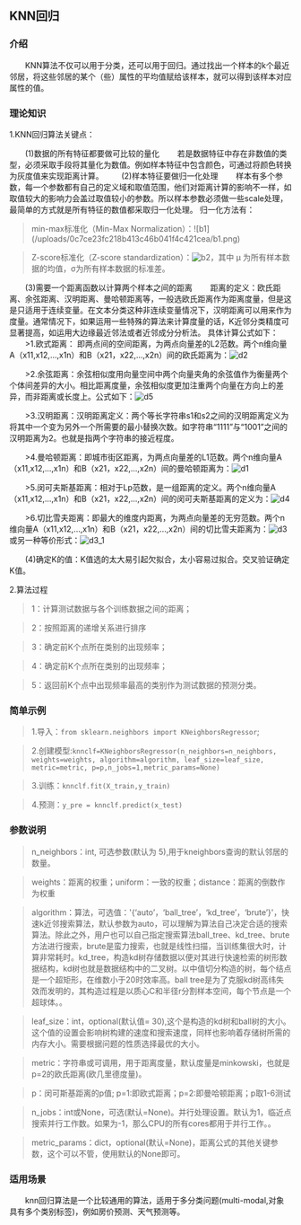 <h2>KNN回归</h2>

<h3>介绍</h3>

　　KNN算法不仅可以用于分类，还可以用于回归。通过找出一个样本的k个最近邻居，将这些邻居的某个（些）属性的平均值赋给该样本，就可以得到该样本对应属性的值。

<h3>理论知识</h3>

1.KNN回归算法关键点：

　　(1)数据的所有特征都要做可比较的量化
　　若是数据特征中存在非数值的类型，必须采取手段将其量化为数值。例如样本特征中包含颜色，可通过将颜色转换为灰度值来实现距离计算。
　　(2)样本特征要做归一化处理
　　样本有多个参数，每一个参数都有自己的定义域和取值范围，他们对距离计算的影响不一样，如取值较大的影响力会盖过取值较小的参数。所以样本参数必须做一些scale处理，最简单的方式就是所有特征的数值都采取归一化处理。
归一化方法有：

>min-max标准化（Min-Max Normalization）：![b1]　　　　(/uploads/0c7ce23fc218b413c46b041f4c421cea/b1.png)

>Z-score标准化（Z-score standardization）：![b2](/uploads/cadd54b56d4b71b2a9b9bc07f876b39c/b2.png)，其中 μ 为所有样本数据的均值，σ为所有样本数据的标准差。

　　(3)需要一个距离函数以计算两个样本之间的距离
　　距离的定义：欧氏距离、余弦距离、汉明距离、曼哈顿距离等，一般选欧氏距离作为距离度量，但是这是只适用于连续变量。在文本分类这种非连续变量情况下，汉明距离可以用来作为度量。通常情况下，如果运用一些特殊的算法来计算度量的话，K近邻分类精度可显著提高，如运用大边缘最近邻法或者近邻成分分析法。
具体计算公式如下：
　　>1.欧式距离： 即两点间的空间距离，为两点向量差的L2范数。两个n维向量A（x11,x12,...,x1n）和B（x21，x22,...,x2n）间的欧氏距离为：![d2](/uploads/c4e696487d4e0a96ba68b276e452c96f/d2.gif)

　　>2.余弦距离：余弦相似度用向量空间中两个向量夹角的余弦值作为衡量两个个体间差异的大小。相比距离度量，余弦相似度更加注重两个向量在方向上的差异，而非距离或长度上。公式如下：![d5](/uploads/8c66a695939671d3ac68d324654182e3/d5.png)

　　>3.汉明距离：汉明距离定义：两个等长字符串s1和s2之间的汉明距离定义为将其中一个变为另外一个所需要的最小替换次数。如字符串“1111”与“1001”之间的汉明距离为2。也就是指两个字符串的接近程度。

　　>4.曼哈顿距离：即城市街区距离，为两点向量差的L1范数。两个n维向量A（x11,x12,...,x1n）和B（x21，x22,...,x2n）间的曼哈顿距离为：![d1](/uploads/bf5bc05dffca965ebeabd6cb3f2d80c8/d1.gif)

　　>5.闵可夫斯基距离：相对于Lp范数，是一组距离的定义。两个n维向量A（x11,x12,...,x1n）和B（x21，x22,...,x2n）间的闵可夫斯基距离的定义为：![d4](/uploads/4240874fbbe731e0e3ec4de2465b8a54/d4.gif)

　　>6.切比雪夫距离：即最大的维度内距离，为两点向量差的无穷范数。两个n维向量A（x11,x12,...,x1n）和B（x21，x22,...,x2n）间的切比雪夫距离为：![d3](/uploads/08027f2beb5f8817d46a242df5e19b1f/d3.gif)
或另一种等价形式：![d3_1](/uploads/dd25c45e841a9386244b840cba4b65a6/d3_1.gif)

　　(4)确定K的值：K值选的太大易引起欠拟合，太小容易过拟合。交叉验证确定K值。

2.算法过程

> 1：计算测试数据与各个训练数据之间的距离；

> 2：按照距离的递增关系进行排序

> 3：确定前K个点所在类别的出现频率；

> 4：确定前K个点所在类别的出现频率； 

> 5：返回前K个点中出现频率最高的类别作为测试数据的预测分类。

<h3>简单示例</h3>

> 1.导入：`from sklearn.neighbors import KNeighborsRegressor`;

> 2.创建模型:`knnclf=KNeighborsRegressor(n_neighbors=n_neighbors, weights=weights, algorithm=algorithm, leaf_size=leaf_size, metric=metric, p=p,n_jobs=1,metric_params=None)`

> 3.训练：`knnclf.fit(X_train,y_train)`

> 4.预测：`y_pre = knnclf.predict(x_test)`

<h3>参数说明</h3>

> n_neighbors：int, 可选参数(默认为 5),用于kneighbors查询的默认邻居的数量。

> weights：距离的权重；uniform：一致的权重；distance：距离的倒数作为权重

> algorithm：算法，可选值：'{‘auto’，‘ball_tree’，‘kd_tree’，‘brute’}'，快速k近邻搜索算法，默认参数为auto，可以理解为算法自己决定合适的搜索算法。除此之外，用户也可以自己指定搜索算法ball_tree、kd_tree、brute方法进行搜索，brute是蛮力搜索，也就是线性扫描，当训练集很大时，计算非常耗时。kd_tree，构造kd树存储数据以便对其进行快速检索的树形数据结构，kd树也就是数据结构中的二叉树。以中值切分构造的树，每个结点是一个超矩形，在维数小于20时效率高。ball tree是为了克服kd树高纬失效而发明的，其构造过程是以质心C和半径r分割样本空间，每个节点是一个超球体。。

> leaf_size：int，optional(默认值= 30),这个是构造的kd树和ball树的大小。这个值的设置会影响树构建的速度和搜索速度，同样也影响着存储树所需的内存大小。需要根据问题的性质选择最优的大小。

> metric：字符串或可调用，用于距离度量，默认度量是minkowski，也就是p=2的欧氏距离(欧几里德度量)。 

> p：闵可斯基距离的p值; p=1:即欧式距离；p=2:即曼哈顿距离；p取1-6测试

> n_jobs：int或None，可选(默认=None)。并行处理设置。默认为1，临近点搜索并行工作数。如果为-1，那么CPU的所有cores都用于并行工作。。

> metric_params：dict，optional(默认=None)，距离公式的其他关键参数，这个可以不管，使用默认的None即可。

<h3>适用场景</h3>

　　knn回归算法是一个比较通用的算法，适用于多分类问题(multi-modal,对象具有多个类别标签)，例如房价预测、天气预测等。